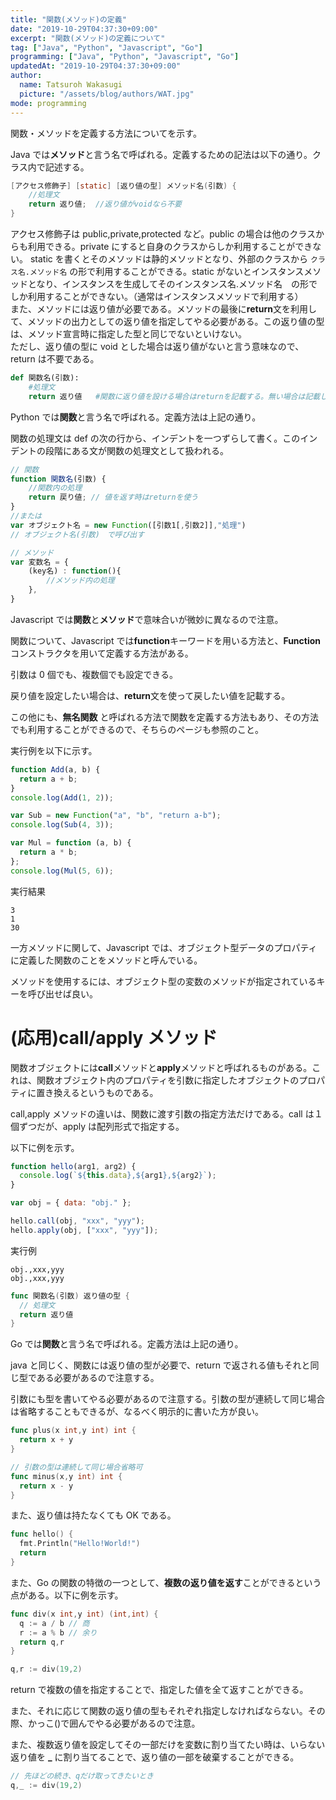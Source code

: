 ```yaml
---
title: "関数(メソッド)の定義"
date: "2019-10-29T04:37:30+09:00"
excerpt: "関数(メソッド)の定義について"
tag: ["Java", "Python", "Javascript", "Go"]
programming: ["Java", "Python", "Javascript", "Go"]
updatedAt: "2019-10-29T04:37:30+09:00"
author:
  name: Tatsuroh Wakasugi
  picture: "/assets/blog/authors/WAT.jpg"
mode: programming
---
```


関数・メソッドを定義する方法についてを示す。

<div class="note_content_by_programming_language" id="note_content_Java">

Java では**メソッド**と言う名で呼ばれる。定義するための記法は以下の通り。クラス内で記述する。

```java
[アクセス修飾子] [static] [返り値の型] メソッド名(引数) {
    //処理文
    return 返り値;  //返り値がvoidなら不要
}
```

アクセス修飾子は public,private,protected など。public の場合は他のクラスからも利用できる。private にすると自身のクラスからしか利用することができない。
static を書くとそのメソッドは静的メソッドとなり、外部のクラスから `クラス名.メソッド名` の形で利用することができる。static がないとインスタンスメソッドとなり、インスタンスを生成してそのインスタンス名.メソッド名　の形でしか利用することができない。（通常はインスタンスメソッドで利用する）  
また、メソッドには返り値が必要である。メソッドの最後に**return**文を利用して、メソッドの出力としての返り値を指定してやる必要がある。この返り値の型は、メソッド宣言時に指定した型と同じでないといけない。  
ただし、返り値の型に void とした場合は返り値がないと言う意味なので、return は不要である。

</div>
<div class="note_content_by_programming_language" id="note_content_Python">

```python
def 関数名(引数):
    #処理文
    return 返り値   #関数に返り値を設ける場合はreturnを記載する。無い場合は記載しなくて良い。
```

Python では**関数**と言う名で呼ばれる。定義方法は上記の通り。

関数の処理文は def の次の行から、インデントを一つずらして書く。このインデントの段階にある文が関数の処理文として扱われる。

</div>
<div class="note_content_by_programming_language" id="note_content_Javascript">

```javascript
// 関数
function 関数名(引数) {
    //関数内の処理
    return 戻り値; // 値を返す時はreturnを使う
}
//または
var オブジェクト名 = new Function([引数1[,引数2]],"処理")
// オブジェクト名(引数)　で呼び出す

// メソッド
var 変数名 = {
    (key名) : function(){
        //メソッド内の処理
    },
}
```

Javascript では**関数**と**メソッド**で意味合いが微妙に異なるので注意。

関数について、Javascript では**function**キーワードを用いる方法と、**Function**コンストラクタを用いて定義する方法がある。

引数は 0 個でも、複数個でも設定できる。

戻り値を設定したい場合は、**return**文を使って戻したい値を記載する。

この他にも、**無名関数** と呼ばれる方法で関数を定義する方法もあり、その方法でも利用することができるので、そちらのページも参照のこと。

実行例を以下に示す。

```javascript
function Add(a, b) {
  return a + b;
}
console.log(Add(1, 2));

var Sub = new Function("a", "b", "return a-b");
console.log(Sub(4, 3));

var Mul = function (a, b) {
  return a * b;
};
console.log(Mul(5, 6));
```

実行結果

```
3
1
30
```

一方メソッドに関して、Javascript では、オブジェクト型データのプロパティに定義した関数のことをメソッドと呼んでいる。

メソッドを使用するには、オブジェクト型の変数のメソッドが指定されているキーを呼び出せば良い。

# (応用)call/apply メソッド

関数オブジェクトには**call**メソッドと**apply**メソッドと呼ばれるものがある。これは、関数オブジェクト内のプロパティを引数に指定したオブジェクトのプロパティに置き換えるというものである。

call,apply メソッドの違いは、関数に渡す引数の指定方法だけである。call は１個ずつだが、apply は配列形式で指定する。

以下に例を示す。

```javascript
function hello(arg1, arg2) {
  console.log(`${this.data},${arg1},${arg2}`);
}

var obj = { data: "obj." };

hello.call(obj, "xxx", "yyy");
hello.apply(obj, ["xxx", "yyy"]);
```

実行例

```
obj.,xxx,yyy
obj.,xxx,yyy
```

</div>
<div class="note_content_by_programming_language" id="note_content_Go">

```go
func 関数名(引数) 返り値の型 {
  // 処理文
  return 返り値
}
```

Go では**関数**と言う名で呼ばれる。定義方法は上記の通り。

java と同じく、関数には返り値の型が必要で、return で返される値もそれと同じ型である必要があるので注意する。

引数にも型を書いてやる必要があるので注意する。引数の型が連続して同じ場合は省略することもできるが、なるべく明示的に書いた方が良い。

```go
func plus(x int,y int) int {
  return x + y
}

// 引数の型は連続して同じ場合省略可
func minus(x,y int) int {
  return x - y
}
```

また、返り値は持たなくても OK である。

```go
func hello() {
  fmt.Println("Hello!World!")
  return
}
```

また、Go の関数の特徴の一つとして、**複数の返り値を返す**ことができるという点がある。以下に例を示す。

```go
func div(x int,y int) (int,int) {
  q := a / b // 商
  r := a % b // 余り
  return q,r
}

q,r := div(19,2)
```

return で複数の値を指定することで、指定した値を全て返すことができる。

また、それに応じて関数の返り値の型もそれぞれ指定しなければならない。その際、かっこ()で囲んでやる必要があるので注意。

また、複数返り値を設定してその一部だけを変数に割り当てたい時は、いらない返り値を **\_** に割り当てることで、返り値の一部を破棄することができる。

```go
// 先ほどの続き、qだけ取ってきたいとき
q,_ := div(19,2)
```

</div>
